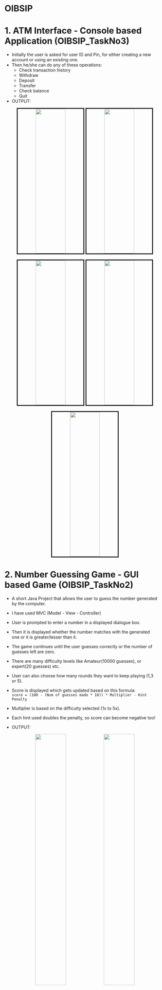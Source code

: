 # OIBSIP
  # 1. ATM Interface - Console based Application (OIBSIP_TaskNo3)
  * Initially the user is asked for user ID and Pin, for either creating a new account or using an existing one.
  * Then he/she can do any of these operations:
    * Check transaction history
    * Withdraw
    * Deposit
    * Transfer
    * Check balance
    * Quit
  * OUTPUT:
     <p align="center">
      <img src="https://github.com/DarshanRaoG/OIBSIP/blob/main/ATM_Interface/output1.JPG" width="45%" height="475px" border="3">
      <img src="https://github.com/DarshanRaoG/OIBSIP/blob/main/ATM_Interface/output2.JPG" width="45%" height="475px" border="3"><br><br>
       <img src="https://github.com/DarshanRaoG/OIBSIP/blob/main/ATM_Interface/output3.JPG" width="45%" height="475px" border="3">
       <img src="https://github.com/DarshanRaoG/OIBSIP/blob/main/ATM_Interface/output4.JPG" width="45%" height="475px" border="3"><br><br>
       <img src="https://github.com/DarshanRaoG/OIBSIP/blob/main/ATM_Interface/output5.JPG" width="45%" height="475px" border="3">
    </p>
  #
  # 2. Number Guessing Game - GUI based Game (OIBSIP_TaskNo2)
  * A short Java Project that allows the user to guess the number generated by the computer.
  * I have used MVC (Model - View - Controller)
  * User is prompted to enter a number in a displayed dialogue box.
  * Then it is displayed whether the number matches with the generated one or it is greater/lesser than it.
  * The game continues until the user guesses correctly or the number of guesses left are zero.
  * There are many difficulty levels like Amateur(10000 guesses), or expert(20 guesses) etc.
  * User can also choose how many rounds they want to keep playing (1,3 or 5).
  * Score is displayed which gets updated based on this formula:<br>
    ``` score = (100 - (Num of guesses made * 10)) * Multiplier - Hint Penalty ```
  * Multiplier is based on the difficulty selected (1x to 5x).
  * Each hint used doubles the penalty, so score can become negative too!

  * OUTPUT:
    <p align="center">
      <img src="https://github.com/DarshanRaoG/OIBSIP/blob/main/NumberGuessingGame/output1.JPG" width="46%" >
      <img src="https://github.com/DarshanRaoG/OIBSIP/blob/main/NumberGuessingGame/output2.jpeg" width="46%" ><br><br>
      <img src="https://github.com/DarshanRaoG/OIBSIP/blob/main/NumberGuessingGame/output3.JPG" width="46%" >
      <img src="https://github.com/DarshanRaoG/OIBSIP/blob/main/NumberGuessingGame/output4.JPG" width="46%" >
    </p>
  #
  # 3. Online Examination (OIBSIP_TaskNo4)
  * This application allows the user to do the following:
    * Login
    * Update Profile and Password
    * Give the exam by selecting MCQs
    * Submit (or auto-submission due to Timer)
    * Quit or Logout
      
  * OUTPUT:
    <p align="center">
      <img src="https://github.com/DarshanRaoG/OIBSIP/blob/main/OnlineExamination/img/output1.JPG" width="48%" >
      <img src="https://github.com/DarshanRaoG/OIBSIP/blob/main/OnlineExamination/img/output2.JPG" width="48%" ><br><br>
      <img src="https://github.com/DarshanRaoG/OIBSIP/blob/main/OnlineExamination/img/output3.JPG" width="48%" >
      <img src="https://github.com/DarshanRaoG/OIBSIP/blob/main/OnlineExamination/img/output4.JPG" width="48%" ><br><br>
      <img src="https://github.com/DarshanRaoG/OIBSIP/blob/main/OnlineExamination/img/output5.JPG" width="48%" >
      <img src="https://github.com/DarshanRaoG/OIBSIP/blob/main/OnlineExamination/img/output6.JPG" width="48%" ><br><br>
      <img src="https://github.com/DarshanRaoG/OIBSIP/blob/main/OnlineExamination/img/output7.JPG" width="48%" >
    </p>
    
